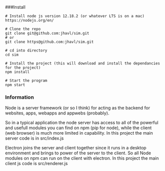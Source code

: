 ###Install
```
# Install node js version 12.18.2 (or whatever LTS is on a mac)
https://nodejs.org/en/

# Clone the repo
git clone git@github.com:jhavl/sim.git 
# or 
git clone https@github.com:jhavl/sim.git 

# cd into directory
cd sim

# Install the project (this will download and install the dependancies for the project)
npm install

# Start the program
npm start 
```

### Information
Node is a server framework (or so I think) for acting as the backend for
websites, apps, webapps and appwebs (probably).

So in a typical application the node server has access to all of the powerful
and usefull modules you can find on npm (pip for node), while the client
(web browser) is much more limited in capability. In this project the main
server code is in src/index.js

Electron joins the server and client together since it runs in a desktop
environment and brings to power of the server to the client. So all Node
modules on npm can run on the client with electron. In this project the main
client js code is src/renderer.js
